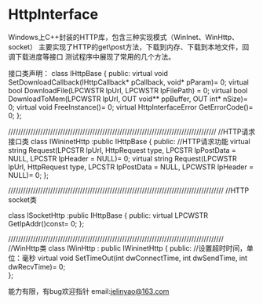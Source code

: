 # HttpInterface
Windows上C++封装的HTTP库，包含三种实现模式（WinInet、WinHttp、socket）
主要实现了HTTP的get\post方法，下载到内存、下载到本地文件，回调下载进度等接口
测试程序中展现了常用的几个方法。

接口类声明：
class IHttpBase
{
public:
	virtual void	SetDownloadCallback(IHttpCallback* pCallback, void* pParam)= 0;
	virtual bool	DownloadFile(LPCWSTR lpUrl, LPCWSTR lpFilePath) = 0;
	virtual bool	DownloadToMem(LPCWSTR lpUrl, OUT void** ppBuffer, OUT int* nSize)= 0;
	virtual void	FreeInstance()= 0;
	virtual HttpInterfaceError GetErrorCode()= 0;
};

////////////////////////////////////////////////////////////////////////////////////
//HTTP请求接口类
class IWininetHttp
	:public IHttpBase
{
public:
	//HTTP请求功能
	virtual string	Request(LPCSTR lpUrl, HttpRequest type, LPCSTR lpPostData = NULL, LPCSTR lpHeader = NULL)= 0;
	virtual string	Request(LPCWSTR lpUrl, HttpRequest type, LPCSTR lpPostData = NULL, LPCWSTR lpHeader = NULL)= 0;
};


///////////////////////////////////////////////////////////////////////////////////////
//HTTP socket类


class ISocketHttp
	:public IHttpBase
{
public:
	virtual LPCWSTR	GetIpAddr()const= 0;
};

///////////////////////////////////////////////////////////////////////////////////////
//WinHttp类
class IWinHttp
	: public IWininetHttp
{
public:
	//设置超时时间，单位：毫秒
	virtual void	SetTimeOut(int dwConnectTime,  int dwSendTime, int dwRecvTime)= 0;		
};

能力有限，有bug欢迎指针 email:jelinyao@163.com
